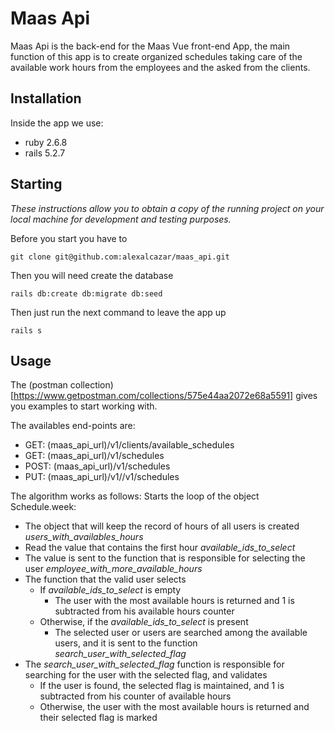 # Maas Api
Maas Api is the back-end for the Maas Vue front-end App, the main function of this app is to create organized schedules taking care of the available work hours from the employees and the asked from the clients.

## Installation
Inside the app we use:
- ruby 2.6.8
- rails 5.2.7
## Starting
_These instructions allow you to obtain a copy of the running project on your local machine for development and testing purposes._

Before you start you have to
```terminal
git clone git@github.com:alexalcazar/maas_api.git
```
Then you will need create the database
```terminal
rails db:create db:migrate db:seed
```

Then just run the next command to leave the app up
```terminal
rails s
```

## Usage
The (postman collection)[https://www.getpostman.com/collections/575e44aa2072e68a5591] gives you examples to start working with.

The availables end-points are:
- GET: (maas_api_url)/v1/clients/available_schedules
- GET: (maas_api_url)/v1/schedules
- POST: (maas_api_url)/v1/schedules
- PUT: (maas_api_url)/v1//v1/schedules

The algorithm works as follows:
Starts the loop of the object Schedule.week:
- The object that will keep the record of hours of all users is created _users_with_availables_hours_
- Read the value that contains the first hour _available_ids_to_select_
- The value is sent to the function that is responsible for selecting the user _employee_with_more_available_hours_
- The function that the valid user selects
  - If _available_ids_to_select_ is empty
    - The user with the most available hours is returned and 1 is subtracted from his available hours counter
  - Otherwise, if the _available_ids_to_select_ is present
    - The selected user or users are searched among the available users, and it is sent to the function _search_user_with_selected_flag_
- The _search_user_with_selected_flag_ function is responsible for searching for the user with the selected flag, and validates
  - If the user is found, the selected flag is maintained, and 1 is subtracted from his counter of available hours
  - Otherwise, the user with the most available hours is returned and their selected flag is marked

